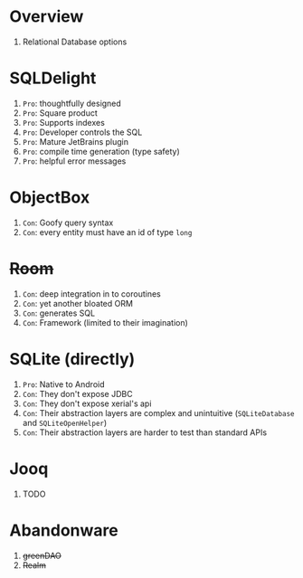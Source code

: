 # Overview
1. Relational Database options


# SQLDelight
1. `Pro`: thoughtfully designed
1. `Pro`: Square product
1. `Pro`: Supports indexes
1. `Pro`: Developer controls the SQL
1. `Pro`: Mature JetBrains plugin
1. `Pro`: compile time generation (type safety)
1. `Pro`: helpful error messages


# ObjectBox
1. `Con`: Goofy query syntax
2. `Con`: every entity must have an id of type `long`


# ~~Room~~
1. `Con`: deep integration in to coroutines
1. `Con`: yet another bloated ORM
1. `Con`: generates SQL
1. `Con`: Framework (limited to their imagination)


# SQLite (directly)
1. `Pro`: Native to Android
1. `Con`: They don't expose JDBC
1. `Con`: They don't expose xerial's api
1. `Con`: Their abstraction layers are complex and unintuitive (`SQLiteDatabase` and `SQLiteOpenHelper`)
1. `Con`: Their abstraction layers are harder to test than standard APIs


# Jooq
1. TODO


# Abandonware
1. ~~greenDAO~~
1. ~~Realm~~
